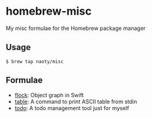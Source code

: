 # homebrew-misc
My misc formulae for the Homebrew package manager

## Usage

```
$ brew tap naoty/misc
```

## Formulae
* [flock](https://github.com/naoty/flock): Object graph in Swift
* [table](https://github.com/naoty/table): A command to print ASCII table from stdin
* [todo](https://github.com/naoty/todo): A todo management tool just for myself
